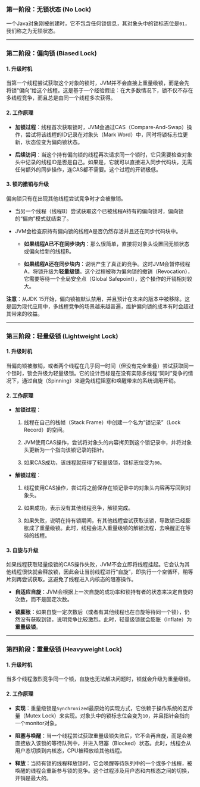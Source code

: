 
### 第一阶段：无锁状态 (No Lock)

一个Java对象刚被创建时，它不包含任何锁信息，其对象头中的锁标志位是`01`，我们称之为无锁状态。

---

### 第二阶段：偏向锁 (Biased Lock)

#### 1. 升级时机

当第一个线程尝试获取这个对象的锁时，JVM并不会直接上重量级锁，而是会先将锁“偏向”给这个线程。这是基于一个经验假设：在大多数情况下，锁不仅不存在多线程竞争，而且总是由同一个线程多次获得。

#### 2. 工作原理

- **加锁过程**：线程首次获取锁时，JVM会通过CAS（Compare-And-Swap）操作，尝试将该线程的ID记录在对象头（Mark Word）中，同时将锁标志位更新，状态位变为偏向锁状态。
    
- **后续访问**：当这个持有偏向锁的线程再次请求同一个锁时，它只需要检查对象头中记录的线程ID是否是自己。如果是，它就可以直接进入同步代码块，无需任何额外的同步操作，连CAS都不需要。这个过程的开销极低。
    

#### 3. 锁的撤销与升级

偏向锁只有在出现其他线程尝试竞争时才会被撤销。

- 当另一个线程（线程B）尝试获取这个已被线程A持有的偏向锁时，偏向锁的“偏向”模式就结束了。
    
- JVM会检查原持有偏向锁的线程A是否仍然存活并且还在同步代码块中。
    
    - **如果线程A已不在同步块内**：那么很简单，直接将对象头设置回无锁状态或偏向给新的线程B。
        
    - **如果线程A还在同步块内**：说明产生了真正的竞争。这时JVM会暂停线程A，将锁升级为**轻量级锁**。这个过程被称为偏向锁的撤销（Revocation），它需要等待一个全局安全点（Global Safepoint），这个操作的开销相对较大。
        

**注意**：从JDK 15开始，偏向锁被默认禁用，并且预计在未来的版本中被移除。这是因为现代应用中，多线程竞争的场景越来越普遍，维护偏向锁的成本有时会超过其带来的收益。

---

### 第三阶段：轻量级锁 (Lightweight Lock)

#### 1. 升级时机

当偏向锁被撤销，或者两个线程在几乎同一时间（但没有完全重叠）尝试获取同一个锁时，锁会升级为轻量级锁。它的设计目标是在没有实际多线程“同时”竞争的情况下，通过自旋（Spinning）来避免线程阻塞和唤醒带来的系统调用开销。

#### 2. 工作原理

- **加锁过程**：
    
    1. 线程在自己的栈帧（Stack Frame）中创建一个名为“锁记录”（Lock Record）的空间。
        
    2. JVM使用CAS操作，尝试将对象头的内容拷贝到这个锁记录中，并将对象头更新为一个指向该锁记录的指针。
        
    3. 如果CAS成功，该线程就获得了轻量级锁，锁标志位变为`00`。
        
- **解锁过程**：
    
    1. 线程使用CAS操作，尝试将之前保存在锁记录中的对象头内容再写回到对象头。
        
    2. 如果成功，表示没有其他线程竞争，解锁完成。
        
    3. 如果失败，说明在持有锁期间，有其他线程尝试获取该锁，导致锁已经膨胀成了重量级锁。此时，线程会进入重量级锁的解锁流程，去唤醒正在等待的线程。
        

#### 3. 自旋与升级

如果线程获取轻量级锁的CAS操作失败，JVM不会立即将线程挂起。它会认为其他线程很快就会释放锁，因此会让当前线程进行“自旋”，即执行一个空循环，稍等片刻再尝试获取。这避免了线程进入内核态的阻塞操作。

- **自适应自旋**：JVM会根据上一次自旋的成功率和锁持有者的状态来决定自旋的次数，而不是固定次数。
    
- **锁膨胀**：如果自旋一定次数后（或者有其他线程也在自旋等待同一个锁），仍然没有获取到锁，说明竞争比较激烈。此时，轻量级锁就会膨胀（Inflate）为**重量级锁**。
    

---

### 第四阶段：重量级锁 (Heavyweight Lock)

#### 1. 升级时机

当多个线程激烈竞争同一个锁，自旋也无法解决问题时，锁就会升级为重量级锁。

#### 2. 工作原理

- **实现**：重量级锁是`Synchronized`最原始的实现方式，它依赖于操作系统的互斥量（Mutex Lock）来实现。对象头中的锁标志位会变为`10`，并且指针会指向一个monitor对象。
    
- **阻塞与唤醒**：当一个线程尝试获取重量级锁失败后，它不会再自旋，而是会被直接放入该锁的等待队列中，并进入阻塞（Blocked）状态。此时，线程会从用户态切换到内核态，CPU被释放给其他线程。
    
- **释放**：当持有锁的线程释放锁时，它会唤醒等待队列中的一个或多个线程，被唤醒的线程会重新参与锁的竞争。这个过程涉及用户态和内核态之间的切换，开销是最大的。
    
